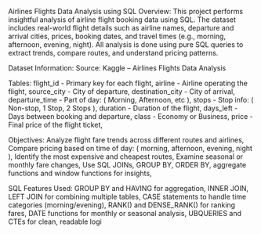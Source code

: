 Airlines Flights Data Analysis using SQL
Overview:
This project performs insightful analysis of airline flight booking data using SQL. The dataset includes real-world flight details such as airline names, departure and arrival cities, prices, booking dates, and travel times (e.g., morning, afternoon, evening, night). All analysis is done using pure SQL queries to extract trends, compare routes, and understand pricing patterns.

Dataset Information:
Source: Kaggle – Airlines Flights Data Analysis

Tables:
flight_id	 -  Primary key for each flight,
airline	- Airline operating the flight,
source_city	- City of departure,
destination_city -	City of arrival,
departure_time	- Part of day: ( Morning, Afternoon, etc ),
stops	- Stop info: ( Non-stop, 1 Stop, 2 Stops ),
duration -	Duration of the flight,
days_left	- Days between booking and departure,
class	- Economy or Business,
price	- Final price of the flight ticket,

Objectives:
Analyze flight fare trends across different routes and airlines,
Compare pricing based on time of day: ( morning, afternoon, evening, night ),
Identify the most expensive and cheapest routes,
Examine seasonal or monthly fare changes,
Use SQL JOINs, GROUP BY, ORDER BY, aggregate functions and window functions for insights,

SQL Features Used:
GROUP BY and HAVING for aggregation,
INNER JOIN, LEFT JOIN for combining multiple tables,
CASE statements to handle time categories (morning/evening),
RANK() and DENSE_RANK() for ranking fares,
DATE functions for monthly or seasonal analysis,
UBQUERIES and CTEs for clean, readable logi

